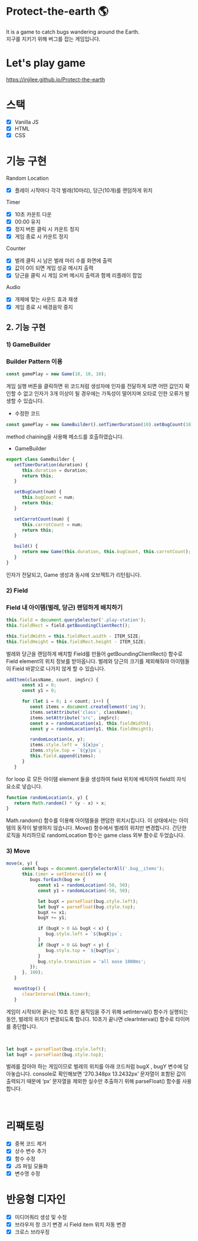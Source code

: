 # Protect-the-earth 🌎

It is a game to catch bugs wandering around the Earth. <br/>
지구를 지키기 위해 버그를 잡는 게임입니다.

# Let's play game

https://injilee.github.io/Protect-the-earth

# 스택

-  [x] Vanilla JS
-  [x] HTML
-  [x] CSS

# 기능 구현

Random Location

-  [x] 플레이 시작마다 각각 벌레(10마리), 당근(10개)를 랜덤하게 위치

Timer

-  [x] 10초 카운트 다운
-  [x] 00:00 유지
-  [x] 정지 버튼 클릭 시 카운트 정지
-  [x] 게임 종료 시 카운트 정지

Counter

-  [x] 벌레 클릭 시 남은 벌레 마리 수를 화면에 출력
-  [x] 값이 0이 되면 게임 성공 메시지 출력
-  [x] 당근을 클릭 시 게임 오버 메시지 출력과 함께 리플레이 팝업

Audio

-  [x] 개체에 맞는 사운드 효과 재생
-  [x] 게임 종료 시 배경음악 중지

## 2. 기능 구현

### 1) GameBuilder

### Builder Pattern 이용

```jsx
const gamePlay = new Game(10, 10, 10);
```

게임 실행 버튼을 클릭하면 위 코드처럼 생성자에 인자를 전달하게 되면 어떤 값인지 확인할 수 없고 인자가 3개 이상이 될 경우에는 가독성이 떨어지며 오타로 인한 오류가 발생할 수 있습니다.

-  수정한 코드

```jsx
const gamePlay = new GameBuilder().setTimerDuration(10).setBugCount(10).setCarrotCount(10).build();
```

method chaining을 사용해 메소드를 호출하였습니다.

-  GameBuilder

```jsx
export class GameBuilder {
   setTimerDuration(duration) {
      this.duration = duration;
      return this;
   }

   setBugCount(num) {
      this.bugCount = num;
      return this;
   }

   setCarrotCount(num) {
      this.carrotCount = num;
      return this;
   }

   build() {
      return new Game(this.duration, this.bugCount, this.carrotCount);
   }
}
```

인자가 전달되고, Game 생성과 동시에 오브젝트가 리턴됩니다.

### 2) Field

### Field 내 아이템(벌레, 당근) 랜덤하게 배치하기

```jsx
this.field = document.querySelector('.play-station');
this.fieldRect = field.getBoundingClientRect();

this.fieldWidth = this.fieldRect.width - ITEM_SIZE;
this.fieldHeight = this.fieldRect.height - ITEM_SIZE;
```

벌레와 당근을 랜덤하게 배치할 Field를 만들어 getBoundingClientRect() 함수로 Field element의 위치 정보를 받아옵니다. 벌레와 당근의 크기를 제외해줘야 아이템들이 Field 바깥으로 나가지 않게 할 수 있습니다.

```jsx
addItem(className, count, imgSrc) {
      const x1 = 0;
      const y1 = 0;

      for (let i = 0; i < count; i++) {
         const items = document.createElement('img');
         items.setAttribute('class', className);
         items.setAttribute('src', imgSrc);
         const x = randomLocation(x1, this.fieldWidth);
         const y = randomLocation(y1, this.fieldHeight);

         randomLocation(x, y);
         items.style.left = `${x}px`;
         items.style.top = `${y}px`;
         this.field.append(items);
      }
   }
```

for loop 로 모든 아이템 element 들을 생성하여 field 위치에 배치하여 field의 자식 요소로 넣습니다.

```jsx
function randomLocation(x, y) {
   return Math.random() * (y - x) + x;
}
```

Math.random() 함수를 이용해 아이템들을 랜덤한 위치시킵니다. 이 상태에서는 아이템의 동작이 발생하지 않습니다. Move() 함수에서 벌레의 위치만 변경합니다. 간단한 로직을 처리하므로 randomLocation 함수는 game class 외부 함수로 두었습니다.

### 3) Move

```jsx
move(x, y) {
      const bugs = document.querySelectorAll('.bug__items');
      this.timer = setInterval(() => {
         bugs.forEach(bug => {
            const x1 = randomLocation(-50, 50);
            const y1 = randomLocation(-50, 50);

            let bugX = parseFloat(bug.style.left);
            let bugY = parseFloat(bug.style.top);
            bugX += x1;
            bugY += y1;

            if (bugX > 0 && bugX < x) {
               bug.style.left = `${bugX}px`;
            }
            if (bugY > 0 && bugY < y) {
               bug.style.top = `${bugY}px`;
            }
            bug.style.transition = 'all ease 1000ms';
         });
      }, 100);
   }

   moveStop() {
      clearInterval(this.timer);
   }
```

게임이 시작되어 끝나는 10초 동안 움직임을 주기 위해 setInterval() 함수가 실행되는 동안, 벌레의 위치가 변경되도록 합니다. 10초가 끝나면 clearInterval() 함수로 타이머를 중단합니다.

<br/>

```jsx
let bugX = parseFloat(bug.style.left);
let bugY = parseFloat(bug.style.top);
```

벌레를 잡아야 하는 게임이므로 벌레의 위치를 아래 코드처럼 bugX , bugY 변수에 담아놓습니다. console로 확인해보면 ‘270.348px 13.2432px’ 문자열이 포함된 값이 출력되기 때문에 ‘px’ 문자열을 제외한 실수만 추출하기 위해 parseFloat() 함수를 사용합니다.

<br/>

# 리팩토링

-  [x] 중복 코드 제거
-  [x] 상수 변수 추가
-  [x] 함수 수정
-  [x] JS 파일 모듈화
-  [x] 변수명 수정

# 반응형 디자인

-  [x] 미디어쿼리 생성 및 수정
-  [x] 브라우저 창 크기 변경 시 Field item 위치 자동 변경
-  [x] 크로스 브라우징

